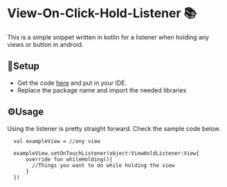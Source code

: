 # View-On-Click-Hold-Listener 📚
This is a simple snippet written in kotlin for a listener when holding any views or button in android.

## 🔧Setup
* Get the code [here](https://github.com/ShimShim27/View-On-Click-Hold-Listener/blob/main/ViewHoldListener.kt) and put in your IDE.
* Replace the package name and import the needed libraries <br/>

## ⚙️Usage

Using the listener is pretty straight forward. Check the sample code below.<br/>

```
  val exampleView = //any view
  
  exampleView.setOnTouchListener(object:ViewHoldListener:View{
      override fun whileHolding(){
        //Things you want to do while holding the view
      }
  })
```
